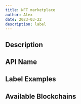 ```yaml
---
title: NFT marketplace
author: Alex
date: 2023-03-22
description: label
---
```


## Description

## API Name

## Label Examples

## Available Blockchains
